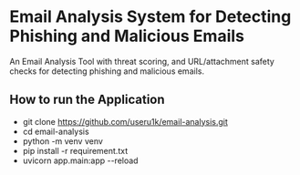 # Email Analysis System for Detecting Phishing and Malicious Emails
An Email Analysis Tool with threat scoring, and URL/attachment safety checks for detecting phishing and malicious emails.

## How to run the Application
- git clone https://github.com/useru1k/email-analysis.git
- cd email-analysis
- python -m venv venv
- pip install -r requirement.txt
- uvicorn app.main:app --reload